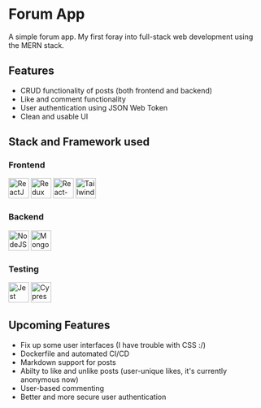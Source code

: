 # Forum App

A simple forum app. My first foray into full-stack web development using the MERN stack.

## Features

- CRUD functionality of posts (both frontend and backend)
- Like and comment functionality
- User authentication using JSON Web Token
- Clean and usable UI

## Stack and Framework used

### Frontend

<img src="https://www.svgrepo.com/show/354259/react.svg" class="ml-2" width="40px" alt="ReactJS">
<img src="https://www.svgrepo.com/show/354274/redux.svg" class="ml-2" width="40px" alt="Redux">
<img src="https://www.svgrepo.com/show/354262/react-router.svg" class="ml-2" width="40px" alt="React-Router">
<img src="https://www.svgrepo.com/show/374118/tailwind.svg" class="ml-2" width="40px" alt="Tailwind CSS">

### Backend

<img src="https://www.svgrepo.com/show/354118/nodejs.svg" class="ml-2" width="40px" alt="NodeJS">
<img src="https://www.svgrepo.com/show/373845/mongo.svg" class="ml-2" width="40px" alt="MongoDB">

### Testing

<img src="https://cdn.freebiesupply.com/logos/large/2x/jest-logo-svg-vector.svg" class="ml-2" width="40px" alt="Jest">
<img src="https://miro.medium.com/max/364/0*JAWNOBEDxJLXxHUj.png" class="ml-2" width="40px" alt="Cypress">

## Upcoming Features

- Fix up some user interfaces (I have trouble with CSS :/)
- Dockerfile and automated CI/CD
- Markdown support for posts
- Abilty to like and unlike posts (user-unique likes, it's currently anonymous now)
- User-based commenting
- Better and more secure user authentication
